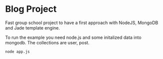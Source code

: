 # Blog Project

Fast group school project to have a first approach with NodeJS, MongoDB and Jade template engine.


To run the example you need node.js and some initalized data into mongodb. The collections are user, post.
   
    node app.js
